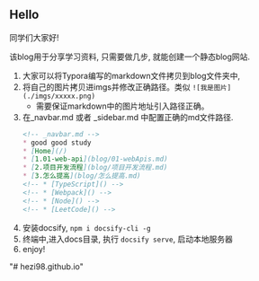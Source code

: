 ## Hello 
同学们大家好!

该blog用于分享学习资料, 只需要做几步, 就能创建一个静态blog网站.

1. 大家可以将Typora编写的markdown文件拷贝到blog文件夹中,
2. 将自己的图片拷贝进imgs并修改正确路径。类似 `![我是图片](./imgs/xxxxx.png)`
   - 需要保证markdown中的图片地址引入路径正确。
3. 在_navbar.md 或者 _sidebar.md 中配置正确的md文件路径.
    ```md
    <!-- _navbar.md -->
    * good good study
    * [Home](/)
    * [1.01-web-api](blog/01-webApis.md)
    * [2.项目开发流程](blog/项目开发流程.md)
    * [3.怎么提高](blog/怎么提高.md)
    <!-- * [TypeScript]() -->
    <!-- * [Webpack]() -->
    <!-- * [Node]() -->
    <!-- * [LeetCode]() -->
    ```
4. 安装docsify, `npm i docsify-cli -g`
5. 终端中,进入docs目录, 执行 `docsify serve`, 启动本地服务器
6. enjoy!

<!-- ## see see
看看学学官方怎么配置文件的.
https://github.com/docsifyjs/docsify/tree/develop/docs

## docsify

> 一个神奇的文档网站生成器。

## 概述

docsify 可以快速帮你生成文档网站。不同于 GitBook、Hexo 的地方是它不会生成静态的 `.html` 文件，所有转换工作都是在运行时。如果你想要开始使用它，只需要创建一个 `index.html` 就可以开始编写文档并直接部署在 GitHub Pages。 -->


"# hezi98.github.io"  
